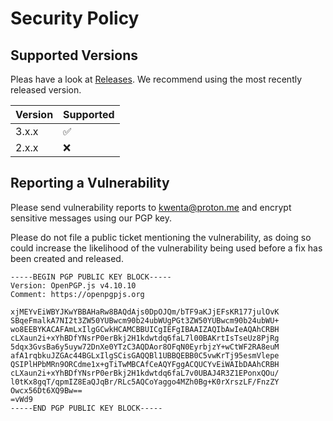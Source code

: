 # Security Policy

## Supported Versions

Pleas have a look at [Releases](https://github.com/Kwenta/kwenta/releases). We recommend using the most recently released version.

| Version | Supported          |
| ------- | ------------------ |
| 3.x.x   | :white_check_mark: |
| 2.x.x   | :x:                |

## Reporting a Vulnerability

Please send vulnerability reports to kwenta@proton.me and encrypt sensitive messages using our PGP key.

Please do not file a public ticket mentioning the vulnerability, as doing so could increase the likelihood of the vulnerability being used before a fix has been created and released.

```
-----BEGIN PGP PUBLIC KEY BLOCK-----
Version: OpenPGP.js v4.10.10
Comment: https://openpgpjs.org

xjMEYvEiWBYJKwYBBAHaRw8BAQdAjs0DpOJQm/bTF9aKJjEFsKR177julOvK
SBqeFmalkA7NI2t3ZW50YUBwcm90b24ubWUgPGt3ZW50YUBwcm90b24ubWU+
wo8EEBYKACAFAmLxIlgGCwkHCAMCBBUICgIEFgIBAAIZAQIbAwIeAQAhCRBH
cLXaun2i+xYhBDfYNsrP0erBkj2H1kdwtdq6faL7l00BAKrtIsTseUz8PjRg
5dqx3GvsBa6y5uyw72DnXe0YTzC3AQDAor8OFqN0EyrbjzY+wCtWF2RA8euM
afA1rqbkuJZGAc44BGLxIlgSCisGAQQBl1UBBQEBB0C5vwKrTj95esmVlepe
QSIPlHPbMRn9ORCdme1x+gTiTwMBCAfCeAQYFggACQUCYvEiWAIbDAAhCRBH
cLXaun2i+xYhBDfYNsrP0erBkj2H1kdwtdq6faL7v0UBAJ4R3Z1EPonxQOu/
l0tKx8gqT/qpmIZ8EaQJqBr/RLc5AQCoYaggo4MZh0Bg+K0rXrszLF/FnzZY
Owcx56Dt6XQ9Bw==
=vWd9
-----END PGP PUBLIC KEY BLOCK-----
```
